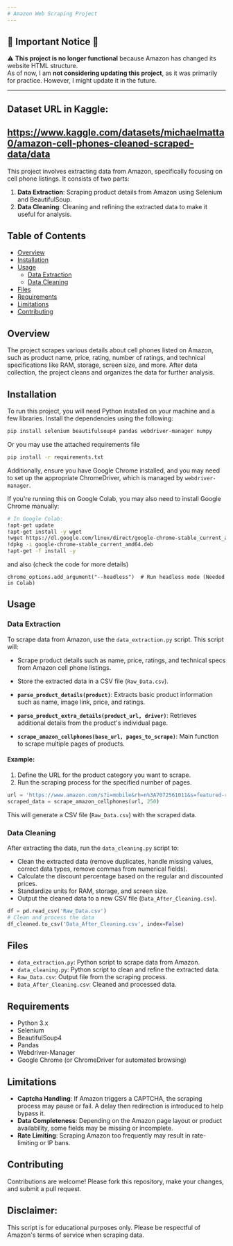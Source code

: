 ```yaml
---
# Amazon Web Scraping Project
---
```

## 🚨 Important Notice 🚨

⚠️ **This project is no longer functional** because Amazon has changed its website HTML structure.  
As of now, I am **not considering updating this project**, as it was primarily for practice. However, I might update it in the future.

---
## Dataset URL in Kaggle:
https://www.kaggle.com/datasets/michaelmatta0/amazon-cell-phones-cleaned-scraped-data/data
---
This project involves extracting data from Amazon, specifically focusing on cell phone listings. It consists of two parts: 
1. **Data Extraction**: Scraping product details from Amazon using Selenium and BeautifulSoup.
2. **Data Cleaning**: Cleaning and refining the extracted data to make it useful for analysis.

## Table of Contents
- [Overview](#overview)
- [Installation](#installation)
- [Usage](#usage)
  - [Data Extraction](#data-extraction)
  - [Data Cleaning](#data-cleaning)
- [Files](#files)
- [Requirements](#requirements)
- [Limitations](#limitations)
- [Contributing](#contributing)

## Overview

The project scrapes various details about cell phones listed on Amazon, such as product name, price, rating, number of ratings, and technical specifications like RAM, storage, screen size, and more. After data collection, the project cleans and organizes the data for further analysis.

## Installation

To run this project, you will need Python installed on your machine and a few libraries. Install the dependencies using the following:

```bash
pip install selenium beautifulsoup4 pandas webdriver-manager numpy
```

Or you may use the attached requirements file 
   ```bash
   pip install -r requirements.txt
   ```

Additionally, ensure you have Google Chrome installed, and you may need to set up the appropriate ChromeDriver, which is managed by `webdriver-manager`.


If you're running this on Google Colab, you may also need to install Google Chrome manually:

```bash
# In Google Colab:
!apt-get update
!apt-get install -y wget
!wget https://dl.google.com/linux/direct/google-chrome-stable_current_amd64.deb
!dpkg -i google-chrome-stable_current_amd64.deb
!apt-get -f install -y
```
and also (check the code for more details)
```
chrome_options.add_argument("--headless")  # Run headless mode (Needed in Colab)
```


## Usage

### Data Extraction

To scrape data from Amazon, use the `data_extraction.py` script. This script will:
- Scrape product details such as name, price, ratings, and technical specs from Amazon cell phone listings.
- Store the extracted data in a CSV file (`Raw_Data.csv`).

- **`parse_product_details(product)`**: Extracts basic product information such as name, image link, price, and ratings.
- **`parse_product_extra_details(product_url, driver)`**: Retrieves additional details from the product's individual page.
- **`scrape_amazon_cellphones(base_url, pages_to_scrape)`**: Main function to scrape multiple pages of products.

#### Example:

1. Define the URL for the product category you want to scrape.
2. Run the scraping process for the specified number of pages.

```python
url = 'https://www.amazon.com/s?i=mobile&rh=n%3A7072561011&s=featured-rank&fs=true&ref=lp_7072561011_sar'
scraped_data = scrape_amazon_cellphones(url, 250)
```

This will generate a CSV file (`Raw_Data.csv`) with the scraped data.

### Data Cleaning

After extracting the data, run the `data_cleaning.py` script to:
- Clean the extracted data (remove duplicates, handle missing values, correct data types, remove commas from numerical fields).
- Calculate the discount percentage based on the regular and discounted prices.
- Standardize units for RAM, storage, and screen size.
- Output the cleaned data to a new CSV file (`Data_After_Cleaning.csv`).

```python
df = pd.read_csv('Raw_Data.csv')
# Clean and process the data
df_cleaned.to_csv('Data_After_Cleaning.csv', index=False)
```

## Files

- `data_extraction.py`: Python script to scrape data from Amazon.
- `data_cleaning.py`: Python script to clean and refine the extracted data.
- `Raw_Data.csv`: Output file from the scraping process.
- `Data_After_Cleaning.csv`: Cleaned and processed data.

## Requirements

- Python 3.x
- Selenium
- BeautifulSoup4
- Pandas
- Webdriver-Manager
- Google Chrome (or ChromeDriver for automated browsing)

## Limitations

- **Captcha Handling**: If Amazon triggers a CAPTCHA, the scraping process may pause or fail. A delay then redirection is introduced to help bypass it.
- **Data Completeness**: Depending on the Amazon page layout or product availability, some fields may be missing or incomplete.
- **Rate Limiting**: Scraping Amazon too frequently may result in rate-limiting or IP bans.

## Contributing

Contributions are welcome! Please fork this repository, make your changes, and submit a pull request.

## **Disclaimer:**

This script is for educational purposes only. Please be respectful of Amazon's terms of service when scraping data. 
